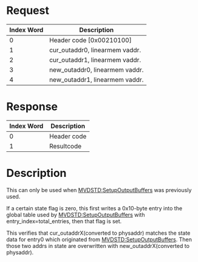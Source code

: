 # Request

| Index Word | Description                    |
|------------|--------------------------------|
| 0          | Header code \[0x00210100\]     |
| 1          | cur_outaddr0, linearmem vaddr. |
| 2          | cur_outaddr1, linearmem vaddr. |
| 3          | new_outaddr0, linearmem vaddr. |
| 4          | new_outaddr1, linearmem vaddr. |

# Response

| Index Word | Description |
|------------|-------------|
| 0          | Header code |
| 1          | Resultcode  |

# Description

This can only be used when
[MVDSTD:SetupOutputBuffers](MVDSTD:SetupOutputBuffers "wikilink") was
previously used.

If a certain state flag is zero, this first writes a 0x10-byte entry
into the global table used by
[MVDSTD:SetupOutputBuffers](MVDSTD:SetupOutputBuffers "wikilink") with
entry_index=total_entries, then that flag is set.

This verifies that cur_outaddrX(converted to physaddr) matches the state
data for entry0 which originated from
[MVDSTD:SetupOutputBuffers](MVDSTD:SetupOutputBuffers "wikilink"). Then
those two addrs in state are overwritten with new_outaddrX(converted to
physaddr).